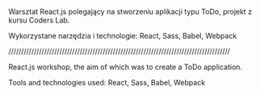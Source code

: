 Warsztat React.js polegający na stworzeniu aplikacji typu ToDo,
projekt z kursu Coders Lab.

Wykorzystane narzędzia i technologie: React, Sass, Babel, Webpack

///////////////////////////////////////////////////////////////////////////////////////

React.js workshop, the aim of which was to create a ToDo application.

Tools and technologies used: React, Sass, Babel, Webpack